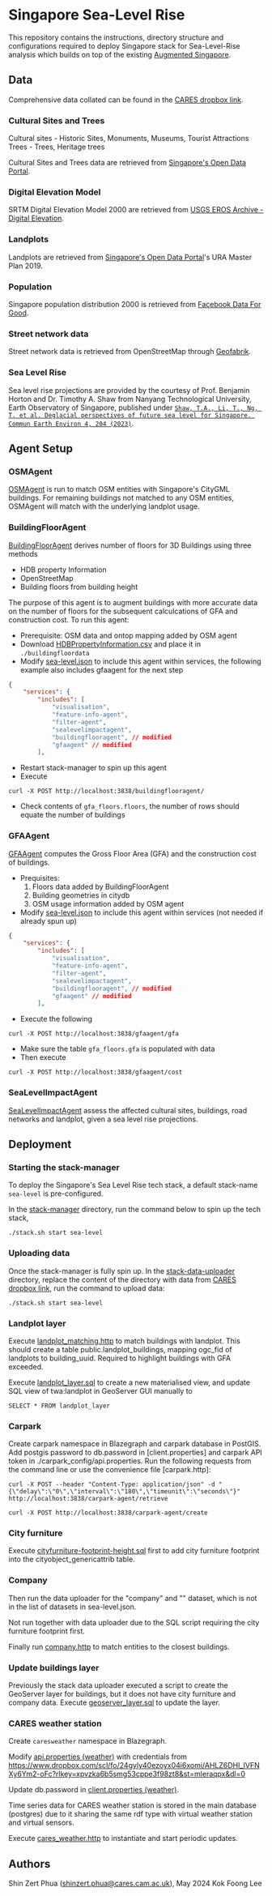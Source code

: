 # Singapore Sea-Level Rise
This repository contains the instructions, directory structure and configurations required to deploy Singapore stack for Sea-Level-Rise analysis which builds on top of the existing [Augmented Singapore](https://github.com/cambridge-cares/TheWorldAvatar/tree/dev-singapore-stack/Deploy/stacks/Singapore). 

## Data
Comprehensive data collated can be found in the [CARES dropbox link](https://www.dropbox.com/scl/fo/s4youc2epx7quqapolgw6/AH_IAMDhH9FppOosYpKd3zs?rlkey=4ab335m057bkv64zs7e8xdn20&dl=0). 

### Cultural Sites and Trees
Cultural sites - Historic Sites, Monuments, Museums, Tourist Attractions
Trees - Trees, Heritage trees 

Cultural Sites and Trees data are retrieved from [Singapore's Open Data Portal](https://beta.data.gov.sg/).

### Digital Elevation Model
SRTM Digital Elevation Model 2000 are retrieved from [USGS EROS Archive - Digital Elevation](https://www.usgs.gov/centers/eros/science/usgs-eros-archive-digital-elevation-shuttle-radar-topography-mission-srtm-1#overview).

### Landplots
Landplots are retrieved from [Singapore's Open Data Portal](https://beta.data.gov.sg/)'s URA Master Plan 2019.

### Population
Singapore population distribution 2000 is retrieved from [Facebook Data For Good](https://dataforgood.facebook.com/dfg/tools/high-resolution-population-density-maps).

### Street network data
Street network data is retrieved from OpenStreetMap through [Geofabrik](https://download.geofabrik.de/).

### Sea Level Rise
Sea level rise projections are provided by the courtesy of Prof. Benjamin Horton and Dr. Timothy A. Shaw from Nanyang Technological University, Earth Observatory of Singapore, published under [`Shaw, T.A., Li, T., Ng, T. et al. Deglacial perspectives of future sea level for Singapore. Commun Earth Environ 4, 204 (2023)`](https://doi.org/10.1038/s43247-023-00868-5).

## Agent Setup
### OSMAgent
[OSMAgent](https://github.com/cambridge-cares/TheWorldAvatar/tree/main/Agents/OSMAgent) is run to match OSM entities with Singapore's CityGML buildings. For remaining buildings not matched to any OSM entities, OSMAgent will match with the underlying landplot usage. 

### BuildingFloorAgent
[BuildingFloorAgent](https://github.com/cambridge-cares/TheWorldAvatar/tree/main/Agents/BuildingFloorAgent) derives number of floors for 3D Buildings using three methods 
- HDB property Information
- OpenStreetMap
- Building floors from building height

The purpose of this agent is to augment buildings with more accurate data on the number of floors for the subsequent calculcations of GFA and construction cost. To run this agent: 
- Prerequisite: OSM data and ontop mapping added by OSM agent
- Download [HDBPropertyInformation.csv](https://www.dropbox.com/scl/fi/3pgkir5zfcbhq8dliv1kr/HDBPropertyInformation.csv?rlkey=5lmb49cjqgvyrx7rcxtos1l41&dl=0) and place it in ```./buildingfloordata```
- Modify [sea-level.json] to include this agent within services, the following example also includes gfaagent for the next step
```json
{
    "services": {
        "includes": [
            "visualisation",
            "feature-info-agent",
            "filter-agent",
            "sealevelimpactagent",
            "buildingflooragent", // modified
            "gfaagent" // modified 
        ],
```
- Restart stack-manager to spin up this agent
- Execute 
```
curl -X POST http://localhost:3838/buildingflooragent/
```
- Check contents of ```gfa_floors.floors```, the number of rows should equate the number of buildings
### GFAAgent
[GFAAgent](https://github.com/cambridge-cares/TheWorldAvatar/tree/dev-sea-level-rise-singapore/Agents/GFAAgent) computes the Gross Floor Area (GFA) and the construction cost of buildings. 

- Prequisites: 
    1) Floors data added by BuildingFloorAgent
    2) Building geometries in citydb
    3) OSM usage information added by OSM agent
- Modify [sea-level.json] to include this agent within services (not needed if already spun up)
```json
{
    "services": {
        "includes": [
            "visualisation",
            "feature-info-agent",
            "filter-agent",
            "sealevelimpactagent",
            "buildingflooragent", // modified
            "gfaagent" // modified 
        ],
```
- Execute the following
```
curl -X POST http://localhost:3838/gfaagent/gfa
```
- Make sure the table `gfa_floors.gfa` is populated with data
- Then execute
```
curl -X POST http://localhost:3838/gfaagent/cost
```

### SeaLevelImpactAgent
[SeaLevelImpactAgent](https://github.com/cambridge-cares/TheWorldAvatar/tree/main/Agents/SeaLevelImpactAgent) assess the affected cultural sites, buildings, road networks and landplot, given a sea level rise projections.

## Deployment 
### Starting the stack-manager
To deploy the Singapore's Sea Level Rise tech stack, a default stack-name `sea-level` is pre-configured.

In the [stack-manager](stack-manager) directory, run the command below to spin up the tech stack,
```
./stack.sh start sea-level
```

### Uploading data
Once the stack-manager is fully spin up. In the [stack-data-uploader](stack-data-uploader) directory, replace the content of the directory with data from [CARES dropbox link](https://www.dropbox.com/scl/fo/s4youc2epx7quqapolgw6/AH_IAMDhH9FppOosYpKd3zs?rlkey=4ab335m057bkv64zs7e8xdn20&dl=0), run the command to upload data:
```
./stack.sh start sea-level
```

### Landplot layer
Execute [landplot_matching.http] to match buildings with landplot. This should create a table public.landplot_buildings, mapping ogc_fid of landplots to building_uuid. Required to highlight buildings with GFA exceeded.

Execute [landplot_layer.sql] to create a new materialised view, and update SQL view of twa:landplot in GeoServer GUI manually to
```
SELECT * FROM landplot_layer
```

### Carpark
Create carpark namespace in Blazegraph and carpark database in PostGIS.
Add postgis password to db.password in [client.properties] and carpark API token in ./carpark_config/api.properties.
Run the following requests from the command line or use the convenience file [carpark.http]:
```
curl -X POST --header "Content-Type: application/json" -d "{\"delay\":\"0\",\"interval\":\"180\",\"timeunit\":\"seconds\"}" http://localhost:3838/carpark-agent/retrieve
```

```
curl -X POST http://localhost:3838/carpark-agent/create
```

### City furniture
Execute [cityfurniture-footprint-height.sql] first to add city furniture footprint into the cityobject_genericattrib table.

### Company
Then run the data uploader for the "company" and "" dataset, which is not in the list of datasets in sea-level.json.

Not run together with data uploader due to the SQL script requiring the city furniture footprint first.

Finally run [company.http] to match entities to the closest buildings.

### Update buildings layer
Previously the stack data uploader executed a script to create the GeoServer layer for buildings, but it does not have city furniture and company data. Execute [geoserver_layer.sql] to update the layer.

### CARES weather station
Create `caresweather` namespace in Blazegraph. 

Modify [api.properties (weather)] with credentials from https://www.dropbox.com/scl/fo/24gyly40ezoyx04i6xomi/AHLZ6DHl_IVFNXy6Ym2-oFc?rlkey=xpvzka6b5smg53cppe3f98zt8&st=mleraqpx&dl=0

Update db.password in [client.properties (weather)].

Time series data for CARES weather station is stored in the main database (postgres) due to it sharing the same rdf type with virtual weather station and virtual sensors.

Execute [cares_weather.http] to instantiate and start periodic updates.

## Authors
Shin Zert Phua (shinzert.phua@cares.cam.ac.uk), May 2024
Kok Foong Lee

[sea-level.json]: ./stack-manager/inputs/config/sea-level.json
[landplot_matching.http]: ./http_requests/landplot_matching.http
[landplot_layer.sql]: ./additional_sql_scripts/landplot_layer.sql
[cityfurniture-footprint-height.sql]: ./additional_sql_scripts/cityfurniture-footprint-height.sql
[company.http]: ./http_requests/company.http
[geoserver_layer.sql]: ./additional_sql_scripts/geoserver_layer.sql
[api.properties (weather)]: ./cares_weather_config/api.properties
[client.properties (weather)]: ./cares_weather_config/client.properties
[cares_weather.http]: ./http_requests/cares_weather.http